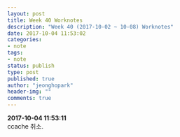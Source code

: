 ```yaml
---
layout: post
title: Week 40 Worknotes
description: "Week 40 (2017-10-02 ~ 10-08) Worknotes"
date: 2017-10-04 11:53:02
categories:
- note
tags:
- note
status: publish
type: post
published: true
author: "jeonghopark"
header-img: ""
comments: true
---             
```

**2017-10-04 11:53:11**                                
ccache 취소.              



